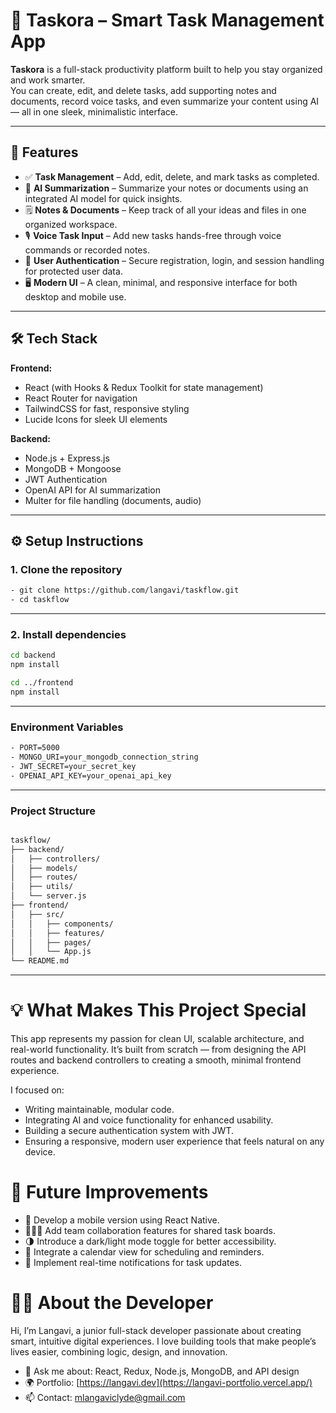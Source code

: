 # 🧭 Taskora – Smart Task Management App

**Taskora** is a full-stack productivity platform built to help you stay organized and work smarter.  
You can create, edit, and delete tasks, add supporting notes and documents, record voice tasks, and even summarize your content using AI — all in one sleek, minimalistic interface.

---

## 🚀 Features

- ✅ **Task Management** – Add, edit, delete, and mark tasks as completed.  
- 🧠 **AI Summarization** – Summarize your notes or documents using an integrated AI model for quick insights.  
- 🗒️ **Notes & Documents** – Keep track of all your ideas and files in one organized workspace.  
- 🎙️ **Voice Task Input** – Add new tasks hands-free through voice commands or recorded notes.  
- 🔐 **User Authentication** – Secure registration, login, and session handling for protected user data.  
- 🖥️ **Modern UI** – A clean, minimal, and responsive interface for both desktop and mobile use.

---

## 🛠️ Tech Stack

**Frontend:**
- React (with Hooks & Redux Toolkit for state management)
- React Router for navigation
- TailwindCSS for fast, responsive styling
- Lucide Icons for sleek UI elements

**Backend:**
- Node.js + Express.js
- MongoDB + Mongoose
- JWT Authentication
- OpenAI API for AI summarization
- Multer for file handling (documents, audio)

---

## ⚙️ Setup Instructions

### 1. Clone the repository
```bash
- git clone https://github.com/langavi/taskflow.git
- cd taskflow
```

---

### 2. Install dependencies
```bash
cd backend
npm install

cd ../frontend
npm install
```

---

### Environment Variables
```bash
- PORT=5000
- MONGO_URI=your_mongodb_connection_string
- JWT_SECRET=your_secret_key
- OPENAI_API_KEY=your_openai_api_key
```

---

### Project Structure
```bash

taskflow/
├── backend/
│   ├── controllers/
│   ├── models/
│   ├── routes/
│   ├── utils/
│   └── server.js
├── frontend/
│   ├── src/
│   │   ├── components/
│   │   ├── features/
│   │   ├── pages/
│   │   └── App.js
└── README.md
```

---

# 💡 What Makes This Project Special
This app represents my passion for clean UI, scalable architecture, and real-world functionality.
It’s built from scratch — from designing the API routes and backend controllers to creating a smooth, minimal frontend experience.

I focused on:

- Writing maintainable, modular code.
- Integrating AI and voice functionality for enhanced usability.
- Building a secure authentication system with JWT.
- Ensuring a responsive, modern user experience that feels natural on any device.

# 🔮 Future Improvements
- 📱 Develop a mobile version using React Native.
- 🧑‍🤝‍🧑 Add team collaboration features for shared task boards.
- 🌗 Introduce a dark/light mode toggle for better accessibility.
- 📅 Integrate a calendar view for scheduling and reminders.
- 💬 Implement real-time notifications for task updates.

# 👨‍💻 About the Developer
Hi, I’m Langavi, a junior full-stack developer passionate about creating smart, intuitive digital experiences.
I love building tools that make people’s lives easier, combining logic, design, and innovation.

- 💬 Ask me about: React, Redux, Node.js, MongoDB, and API design
- 🌍 Portfolio: [https://langavi.dev](https://langavi-portfolio.vercel.app/)
- 📫 Contact: mlangaviclyde@gmail.com
